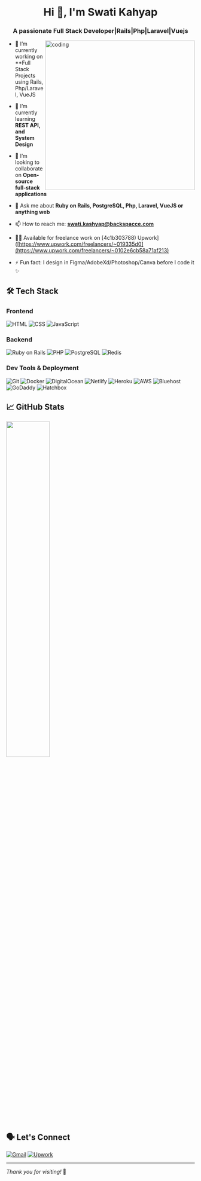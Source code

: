<h1 align="center">Hi 👋, I'm Swati Kahyap</h1>
<h3 align="center">A passionate Full Stack Developer|Rails|Php|Laravel|Vuejs</h3>

<img align="right" alt="coding" width="400" src="https://cdn.dribbble.com/users/1162077/screenshots/3848914/programmer.gif">

- 🔭 I’m currently working on **Full Stack Projects using Rails, Php/Laravel, VueJS 
  
- 🌱 I’m currently learning **REST API, and System Design**
  
- 👯 I’m looking to collaborate on **Open-source full-stack applications**
  
- 💬 Ask me about **Ruby on Rails, PostgreSQL, Php, Laravel, VueJS or anything web**
  
- 📫 How to reach me: **swati.kashyap@backspacce.com**
  
- 🧑‍💼 Available for freelance work on [4c1b303788)
  Upwork]([https://www.upwork.com/freelancers/~019335d0](https://www.upwork.com/freelancers/~0102e6cb58a71af213)
- ⚡ Fun fact: I design in Figma/AdobeXd/Photoshop/Canva before I code it ✨

## 🛠️ Tech Stack

### Frontend
![HTML](https://img.shields.io/badge/-HTML5-E34F26?style=flat-square&logo=html5&logoColor=white)
![CSS](https://img.shields.io/badge/-CSS3-1572B6?style=flat-square&logo=css3)
![JavaScript](https://img.shields.io/badge/-JavaScript-F7DF1E?style=flat-square&logo=javascript&logoColor=black)


### Backend
![Ruby on Rails](https://img.shields.io/badge/-Rails-CC0000?style=flat-square&logo=ruby-on-rails)
![PHP](https://img.shields.io/badge/-PHP-777BB4?style=flat-square&logo=php&logoColor=white)
![PostgreSQL](https://img.shields.io/badge/-PostgreSQL-336791?style=flat-square&logo=postgresql)
![Redis](https://img.shields.io/badge/-Redis-DC382D?style=flat-square&logo=redis)

### Dev Tools & Deployment
![Git](https://img.shields.io/badge/-Git-F05032?style=flat-square&logo=git)
![Docker](https://img.shields.io/badge/-Docker-2496ED?style=flat-square&logo=docker)
![DigitalOcean](https://img.shields.io/badge/-DigitalOcean-0080FF?style=flat-square&logo=digitalocean)
![Netlify](https://img.shields.io/badge/-Netlify-00C7B7?style=flat-square&logo=netlify)
![Heroku](https://img.shields.io/badge/-Heroku-430098?style=flat-square&logo=heroku&logoColor=white)
![AWS](https://img.shields.io/badge/-AWS-232F3E?style=flat-square&logo=amazon-aws&logoColor=white)
![Bluehost](https://img.shields.io/badge/-Bluehost-0082C9?style=flat-square&logo=bluehost&logoColor=white)
![GoDaddy](https://img.shields.io/badge/-GoDaddy-1BDB81?style=flat-square&logo=godaddy&logoColor=white)
![Hatchbox](https://img.shields.io/badge/-Hatchbox.io-E74C3C?style=flat-square&logo=rubyonrails&logoColor=white)

## 📈 GitHub Stats

<p align="left">
  <!-- <img src="https://github-readme-stats.vercel.app/api?username=akshitasandal1104&show_icons=true&theme=radical" width="48%" /> -->
  <img src="https://github-readme-streak-stats.herokuapp.com/?user=akshitasandal1104&theme=radical" width="48%" />
</p>


## 🗣 Let's Connect
[![Gmail](https://img.shields.io/badge/-Gmail-D14836?style=flat-square&logo=gmail&logoColor=white)](mailto:swati.kashyap@backspacce.com)
[![Upwork](https://img.shields.io/badge/-Upwork-6fda44?style=flat-square&logo=upwork&logoColor=white)]([https://www.upwork.com/freelancers/~019335d04c1b303788](https://www.upwork.com/freelancers/~0102e6cb58a71af213))

---

_Thank you for visiting!_ 🙏

